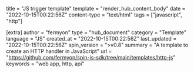 title = "JS trigger template"
template = "render_hub_content_body"
date = "2022-10-15T00:22:56Z"
content-type = "text/html"
tags = ["javascript", "http"]

[extra]
author = "fermyon"
type = "hub_document"
category = "Template"
language = "JS"
created_at = "2022-10-15T00:22:56Z"
last_updated = "2022-10-15T00:22:56Z"
spin_version = ">v0.8"
summary = "A template to create an HTTP handler in JavaScript"
url = "https://github.com/fermyon/spin-js-sdk/tree/main/templates/http-js"
keywords = "web app, http, api"
